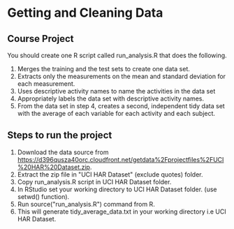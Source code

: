 # Getting and Cleaning Data

## Course Project

You should create one R script called run_analysis.R that does the following.

1. Merges the training and the test sets to create one data set.
2. Extracts only the measurements on the mean and standard deviation for each measurement.
3. Uses descriptive activity names to name the activities in the data set
4. Appropriately labels the data set with descriptive activity names.
5. From the data set in step 4, creates a second, independent tidy data set with the average of each variable for each activity and each subject.


## Steps to run the project

1. Download the data source from https://d396qusza40orc.cloudfront.net/getdata%2Fprojectfiles%2FUCI%20HAR%20Dataset.zip.
2. Extract the zip file in "UCI HAR Dataset" (exclude quotes) folder.
3. Copy run_analysis.R script in UCI HAR Dataset folder.
4. In RStudio set your working directory to UCI HAR Dataset folder. (use setwd() function).
5. Run source("run_analysis.R") command from R.
6. This will generate tidy_average_data.txt in your working directory i.e UCI HAR Dataset.
